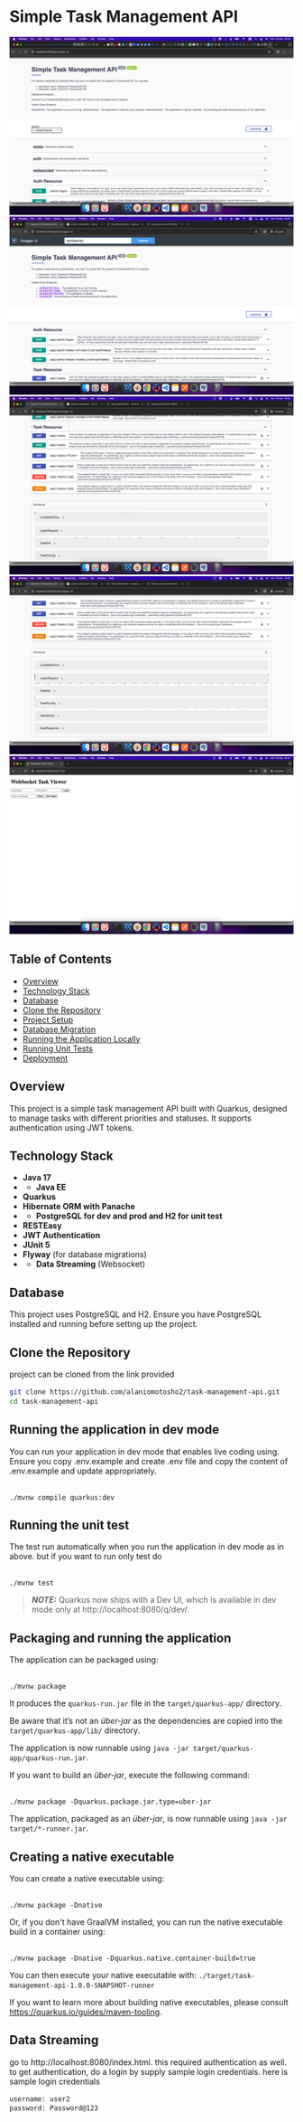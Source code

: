 
# Simple Task Management API

![Project Screenshot](src/main/resources/img_3.png)
![Project Screenshot](src/main/resources/img.png)
![Project Screenshot](src/main/resources/img_1.png)
![Project Screenshot](src/main/resources/img_2.png)
![Project Screenshot](src/main/resources/img_4.png)

## Table of Contents
- [Overview](#overview)
- [Technology Stack](#technology-stack)
- [Database](#database)
- [Clone the Repository](#clone-the-repository)
- [Project Setup](#project-setup)
- [Database Migration](#database-migration)
- [Running the Application Locally](#running-the-application-locally)
- [Running Unit Tests](#running-unit-tests)
- [Deployment](#deployment)

## Overview
This project is a simple task management API built with Quarkus, designed to manage tasks with different priorities and statuses. It supports authentication using JWT tokens.

## Technology Stack
- **Java 17**
- - **Java EE**
- **Quarkus**
- **Hibernate ORM with Panache**
- - **PostgreSQL for dev and prod and H2 for unit test**
- **RESTEasy**
- **JWT Authentication**
- **JUnit 5**
- **Flyway** (for database migrations)
- - **Data Streaming** (Websocket)

## Database
This project uses PostgreSQL and H2. Ensure you have PostgreSQL installed and running before setting up the project.

## Clone the Repository
project can be cloned from the link provided
```bash
git clone https://github.com/alaniomotosho2/task-management-api.git
cd task-management-api
````

## Running the application in dev mode


You can run your application in dev mode that enables live coding using.
Ensure you copy  .env.example and create .env file and copy
the content of .env.example and update appropriately.

```shell script

./mvnw compile quarkus:dev

```

## Running the unit test
The test run automatically when you run the application in dev mode as in above.
but if you want to run only test do
```shell script

./mvnw test

```

> **_NOTE:_**  Quarkus now ships with a Dev UI, which is available in dev mode only at http://localhost:8080/q/dev/.


## Packaging and running the application


The application can be packaged using:

```shell script

./mvnw package

```

It produces the `quarkus-run.jar` file in the `target/quarkus-app/` directory.

Be aware that it’s not an _über-jar_ as the dependencies are copied into the `target/quarkus-app/lib/` directory.


The application is now runnable using `java -jar target/quarkus-app/quarkus-run.jar`.


If you want to build an _über-jar_, execute the following command:

```shell script

./mvnw package -Dquarkus.package.jar.type=uber-jar

```


The application, packaged as an _über-jar_, is now runnable using `java -jar target/*-runner.jar`.


## Creating a native executable


You can create a native executable using:

```shell script

./mvnw package -Dnative

```


Or, if you don't have GraalVM installed, you can run the native executable build in a container using:

```shell script

./mvnw package -Dnative -Dquarkus.native.container-build=true

```


You can then execute your native executable with: `./target/task-management-api-1.0.0-SNAPSHOT-runner`


If you want to learn more about building native executables, please consult https://quarkus.io/guides/maven-tooling.

## Data Streaming
go to http://localhost:8080/index.html. this required authentication as well.
to get authentication, do a login by supply sample login credentials.
here is sample login credentials

```shell script
username: user2
password: Password@123

```



